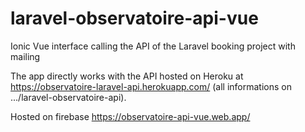 # laravel-observatoire-api-vue
Ionic Vue interface calling the API of the Laravel booking project with mailing

The app directly works with the API hosted on Heroku at https://observatoire-laravel-api.herokuapp.com/ (all informations on .../laravel-observatoire-api).

Hosted on firebase https://observatoire-api-vue.web.app/
